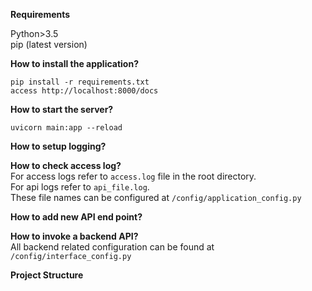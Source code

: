 **Requirements**

Python>3.5<br>
pip (latest version)

**How to install the application?**

`pip install -r requirements.txt`
<br>`access http://localhost:8000/docs`

**How to start the server?**

`uvicorn main:app --reload`

**How to setup logging?**

**How to check access log?**<br>
For access logs refer to `access.log` file in the root directory.<br>
For api logs refer to `api_file.log`.<br>
These file names can be configured at `/config/application_config.py`

**How to add new API end point?**

**How to invoke a backend API?**<br>
All backend related configuration can be found at `/config/interface_config.py`<br>

**Project Structure**


